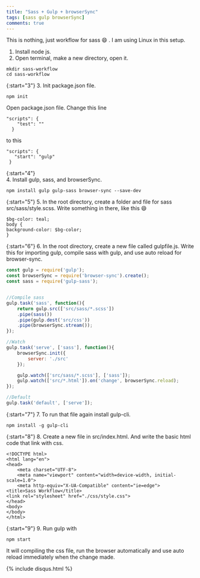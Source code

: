 ```yaml
---
title: "Sass + Gulp + browserSync"
tags: [sass gulp browserSync]
comments: true
---
```


This is nothing, just workflow for sass :smile: . I am using Linux in this setup.
1. Install node js.
2. Open terminal, make a new directory, open it. <br>

```
mkdir sass-workflow
cd sass-workflow
```

{:start="3"}
3. Init package.json file.

```
npm init
```

Open package.json file. Change this line <br>

```
"scripts": {
    "test": ""
  }
 ``` 
 to this <br>
 ```
 "scripts": {
    "start": "gulp"
  }
  ```
  
{:start="4"}  
4. Install gulp, sass, and browserSync.

```
npm install gulp gulp-sass browser-sync --save-dev
```

{:start="5"}
5. In the root directory, create a folder and file for sass src/sass/style.scss. Write something in there, like this :smile:

```
$bg-color: teal;
body {
background-color: $bg-color;
}
```

{:start="6"}
6. In the root directory, create a new file called gulpfile.js. Write this for importing gulp, compile sass with gulp, and use auto reload for browser-sync.

```js
const gulp = require('gulp');
const browserSync = require('browser-sync').create();
const sass = require('gulp-sass');


//Compile sass
gulp.task('sass', function(){
    return gulp.src(['src/sass/*.scss'])
    .pipe(sass())
    .pipe(gulp.dest('src/css'))
    .pipe(browserSync.stream());
});

//Watch
gulp.task('serve', ['sass'], function(){
    browserSync.init({
        server: './src'
    });

    gulp.watch(['src/sass/*.scss'], ['sass']);
    gulp.watch(['src/*.html']).on('change', browserSync.reload);
});

//Default
gulp.task('default', ['serve']);

```

{:start="7"}
7. To run that file again install gulp-cli.

```
npm install -g gulp-cli
```

{:start="8"}
8. Create a new file in src/index.html. And write the basic html code that link with css.

```
<!DOCTYPE html>
<html lang="en">
<head>
    <meta charset="UTF-8">
    <meta name="viewport" content="width=device-width, initial-scale=1.0">
    <meta http-equiv="X-UA-Compatible" content="ie=edge">
<title>Sass Workflow</title>
<link rel="stylesheet" href="./css/style.css">
</head>
<body>   
</body>
</html>
```

{:start="9"}
9. Run gulp with

```
npm start
```

It will compiling the css file, run the browser automatically and use auto reload immediately when the change made. 

{% include disqus.html %}

